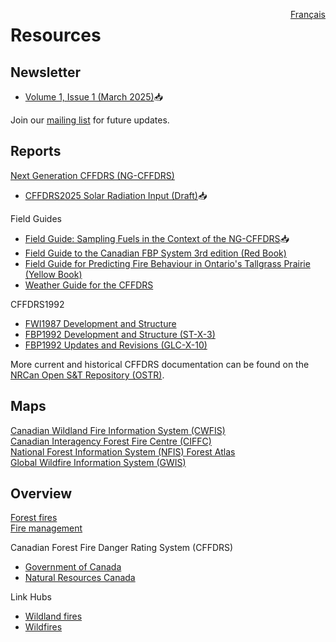 <a href="https://cffdrs.github.io/website_fr/ressources/" target="_self" style="float: right;"> Français </a>

# Resources

## Newsletter
- [Volume 1, Issue 1 (March 2025)](../documents/Newsletter1_FWI2025_final.pdf)📥

Join our 
<a href="../contact/#newsletter-sign-up" target="_self">mailing list</a>
for future updates.

## Reports
[Next Generation CFFDRS (NG-CFFDRS)](https://ostrnrcan-dostrncan.canada.ca/handle/1845/245411)

- [CFFDRS2025 Solar Radiation Input (Draft)](../documents/CFFDRS2025_Draft-Solar-Radiation-as-Input.pdf)📥

Field Guides

- [Field Guide: Sampling Fuels in the Context of the NG-CFFDRS](https://ca.nfis.org/fss/fss?command=retrieveByName&fileName=Field_Guide_of_NG_Protocol.pdf&fileNameSpace=docs/nfi&format=xml&promptToSave=true)📥
- [Field Guide to the Canadian FBP System 3rd edition (Red Book)](https://ostrnrcan-dostrncan.canada.ca/handle/1845/223682)
- [Field Guide for Predicting Fire Behaviour in Ontario's Tallgrass Prairie (Yellow Book)](https://ostrnrcan-dostrncan.canada.ca/handle/1845/246080)
- [Weather Guide for the CFFDRS](https://ostrnrcan-dostrncan.canada.ca/handle/1845/219568)

CFFDRS1992

- [FWI1987 Development and Structure](https://ostrnrcan-dostrncan.canada.ca/handle/1845/228434)
- [FBP1992 Development and Structure (ST-X-3)](https://ostrnrcan-dostrncan.canada.ca/handle/1845/235421)
- [FBP1992 Updates and Revisions (GLC-X-10)](https://ostrnrcan-dostrncan.canada.ca/handle/1845/247839)

More current and historical CFFDRS documentation can be found on the  
[NRCan Open S&T Repository (OSTR)](https://ostrnrcan-dostrncan.canada.ca/home).

## Maps
[Canadian Wildland Fire Information System (CWFIS)](https://cwfis.cfs.nrcan.gc.ca/home)  
[Canadian Interagency Forest Fire Centre (CIFFC)](https://ciffc.net)  
[National Forest Information System (NFIS) Forest Atlas](https://ca.nfis.org/map/atlas.html)  
[Global Wildfire Information System (GWIS)](https://gwis.jrc.ec.europa.eu/)

## Overview
[Forest fires](https://natural-resources.canada.ca/our-natural-resources/forests/wildland-fires-insects-disturbances/forest-fires/13143)  
[Fire management](https://natural-resources.canada.ca/our-natural-resources/forests/wildland-fires-insects-disturbances/forest-fires/fire-management/13157)

Canadian Forest Fire Danger Rating System (CFFDRS)

- [Government of Canada](https://natural-resources.canada.ca/our-natural-resources/forests/wildland-fires-insects-disturbances/canadian-forest-fire-danger-rating-system/14470)  
- [Natural Resources Canada](https://cwfis.cfs.nrcan.gc.ca/background/summary/fdr)

Link Hubs

- [Wildland fires](https://natural-resources.canada.ca/our-natural-resources/forests/wildland-fires-insects-disturbances/17598)  
- [Wildfires](https://www.canada.ca/en/public-safety-canada/campaigns/wildfires.html)
